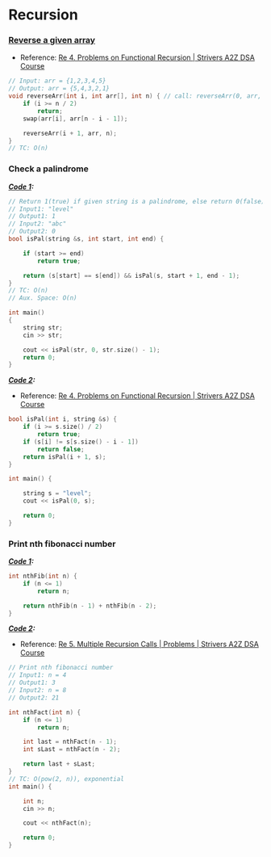 # Recursion

### [Reverse a given array](https://github.com/y-suraj/Data-structures-and-algorithms/blob/main/Recursion/Reverse%20an%20array%20-%20tuf.cpp)
- Reference: [Re 4. Problems on Functional Recursion | Strivers A2Z DSA Course](https://youtu.be/twuC1F6gLI8?list=PLgUwDviBIf0oF6QL8m22w1hIDC1vJ_BHz)
```cpp
// Input: arr = {1,2,3,4,5}
// Output: arr = {5,4,3,2,1}
void reverseArr(int i, int arr[], int n) { // call: reverseArr(0, arr, arr.size())
	if (i >= n / 2)
		return;
	swap(arr[i], arr[n - i - 1]);

	reverseArr(i + 1, arr, n);
}
// TC: O(n)
```


### Check a palindrome
***[Code 1](https://github.com/y-suraj/Data-structures-and-algorithms/blob/main/Recursion/Palindrome_check_using_recursion_for_strings.cpp):***
```cpp
// Return 1(true) if given string is a palindrome, else return 0(false)
// Input1: "level"
// Output1: 1
// Input2: "abc"
// Output2: 0
bool isPal(string &s, int start, int end) {

	if (start >= end)
		return true;

	return (s[start] == s[end]) && isPal(s, start + 1, end - 1);
}
// TC: O(n)
// Aux. Space: O(n)

int main()
{
	string str;
	cin >> str;

	cout << isPal(str, 0, str.size() - 1);
	return 0;
}
```

***[Code 2](https://github.com/y-suraj/Data-structures-and-algorithms/blob/main/Recursion/Palindrome_check_using_recursion_for_strings_2(tuf).cpp):***
- Reference: [Re 4. Problems on Functional Recursion | Strivers A2Z DSA Course](https://youtu.be/twuC1F6gLI8?list=PLgUwDviBIf0oF6QL8m22w1hIDC1vJ_BHz)
```cpp
bool isPal(int i, string &s) {
	if (i >= s.size() / 2)
		return true;
	if (s[i] != s[s.size() - i - 1])
		return false;
	return isPal(i + 1, s);
}

int main() {

	string s = "level";
	cout << isPal(0, s);

	return 0;
}
```


### Print nth fibonacci number
***[Code 1](Recursion/Print_nth_fibonacci_number.cpp):***
```cpp
int nthFib(int n) {
	if (n <= 1)
		return n;

	return nthFib(n - 1) + nthFib(n - 2);
}
```

***[Code 2](https://github.com/y-suraj/Data-structures-and-algorithms/blob/main/Recursion/Print_nth_fibonacci_number_2(tuf).cpp):***
- Reference: [Re 5. Multiple Recursion Calls | Problems | Strivers A2Z DSA Course](https://youtu.be/kvRjNm4rVBE?list=PLgUwDviBIf0oF6QL8m22w1hIDC1vJ_BHz)
```cpp
// Print nth fibonacci number
// Input1: n = 4
// Output1: 3
// Input2: n = 8
// Output2: 21

int nthFact(int n) {
	if (n <= 1)
		return n;

	int last = nthFact(n - 1);
	int sLast = nthFact(n - 2);

	return last + sLast;
}
// TC: O(pow(2, n)), exponential
int main() {

	int n;
	cin >> n;

	cout << nthFact(n);

	return 0;
}
```
